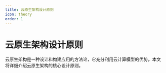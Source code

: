 ```yaml
---
title: 云原生架构设计原则
icon: theory
order: 1
---
```


# 云原生架构设计原则

云原生架构是一种设计和构建应用的方法论，它充分利用云计算模型的优势。本文将详细介绍云原生架构的核心设计原则。
